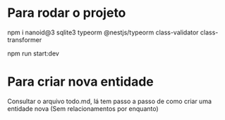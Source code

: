 # Para rodar o projeto
npm i nanoid@3 sqlite3 typeorm @nestjs/typeorm class-validator class-transformer

npm run start:dev


# Para criar nova entidade
Consultar o arquivo todo.md, lá tem passo a passo de como criar uma entidade nova (Sem relacionamentos por enquanto)
